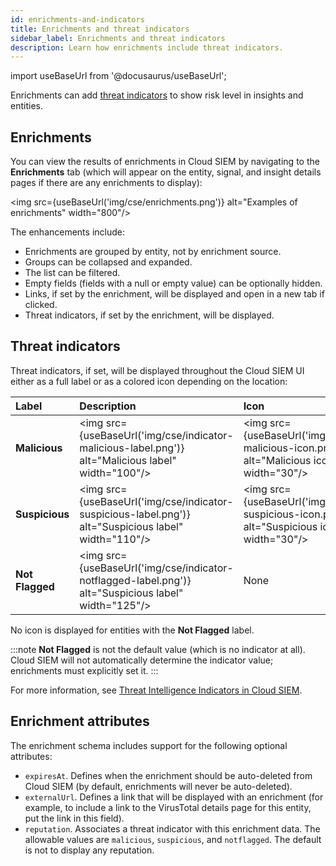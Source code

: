 ```yaml
---
id: enrichments-and-indicators
title: Enrichments and threat indicators
sidebar_label: Enrichments and threat indicators
description: Learn how enrichments include threat indicators.
---
```


import useBaseUrl from '@docusaurus/useBaseUrl';


 Enrichments can add [threat indicators](#threat-indicators) to show risk level in insights and entities. 

## Enrichments

You can view the results of enrichments in Cloud SIEM by navigating to the **Enrichments** tab (which will appear on the entity, signal, and insight details pages if there are any enrichments to display):

<img src={useBaseUrl('img/cse/enrichments.png')} alt="Examples of enrichments" width="800"/>

The enhancements include:
* Enrichments are grouped by entity, not by enrichment source.
* Groups can be collapsed and expanded.
* The list can be filtered.
* Empty fields (fields with a null or empty value) can be optionally hidden.
* Links, if set by the enrichment, will be displayed and open in a new tab if clicked.
* Threat indicators, if set by the enrichment, will be displayed.

## Threat indicators

Threat indicators, if set, will be displayed throughout the Cloud SIEM UI either as a full label or as a colored icon depending on the location:

| Label | Description | Icon |
|:--|:--|:--|
| **Malicious** | <img src={useBaseUrl('img/cse/indicator-malicious-label.png')} alt="Malicious label" width="100"/> | <img src={useBaseUrl('img/cse/indicator-malicious-icon.png')} alt="Malicious icon" width="30"/> |
| **Suspicious** | <img src={useBaseUrl('img/cse/indicator-suspicious-label.png')} alt="Suspicious label" width="110"/> | <img src={useBaseUrl('img/cse/indicator-suspicious-icon.png')} alt="Suspicious icon" width="30"/> |
| **Not Flagged** | <img src={useBaseUrl('img/cse/indicator-notflagged-label.png')} alt="Suspicious label" width="125"/> | None |

No icon is displayed for entities with the **Not Flagged** label.

:::note
**Not Flagged** is not the default value (which is no indicator at all). Cloud SIEM will not automatically determine the indicator value; enrichments must explicitly set it.
:::

For more information, see [Threat Intelligence Indicators in Cloud SIEM](/docs/security/threat-intelligence/threat-indicators-in-cloud-siem/).

## Enrichment attributes

The enrichment schema includes support for the following optional attributes:
* `expiresAt`. Defines when the enrichment should be auto-deleted from Cloud SIEM (by default, enrichments will never be auto-deleted).
* `externalUrl`. Defines a link that will be displayed with an enrichment (for example, to include a link to the VirusTotal details page for this entity, put the link in this field).
* `reputation`. Associates a threat indicator with this enrichment data. The allowable values are `malicious`, `suspicious`, and `notflagged`. The default is not to display any reputation.